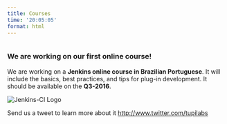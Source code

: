 ```yaml
---
title: Courses
time: '20:05:05'
format: html
---
```


<div class="ui vertical stripe segment">
  <div class="ui middle aligned stackable grid container">
    <div class="row">
      <div class="sixteen wide column">
        <h3 class="ui header">We are working on our first online course!</h3>
        <p>We are working on a <strong>Jenkins online course in Brazilian Portuguese</strong>. It will include the basics, best practices, and tips for plug-in development. It should be available on the <strong>Q3-2016</strong>.</p>
        <div class='ui segment basic'>
            <img class="ui small rounded bordered image" src="{{ site.root }}logos/jenkins.jpg" alt="Jenkins-CI Logo" title="Jenkins-CI">
        </div>
        <p>Send us a tweet to learn more about it <a href="http://www.twitter.com/tupilabs">http://www.twitter.com/tupilabs</a></p>
      </div>
    </div>
  </div>
</div>